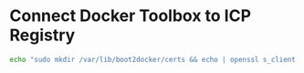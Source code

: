 # Connect Docker Toolbox to ICP Registry

```bash
echo "sudo mkdir /var/lib/boot2docker/certs && echo | openssl s_client -connect ${cluster_CA_domain}:8500 2> /dev/null | sudo openssl x509 -out /var/lib/boot2docker/certs/${cluster_CA_domain}.pem" | docker-machine ssh && docker-machine restart
```
